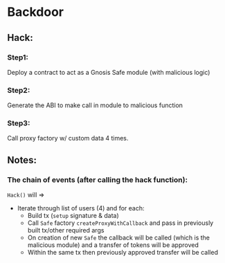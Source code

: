 # Backdoor

## Hack:

### Step1:

Deploy a contract to act as a Gnosis Safe module (with malicious logic)

### Step2:

Generate the ABI to make call in module to malicious function

### Step3:

Call proxy factory w/ custom data 4 times.

## Notes:

### The chain of events (after calling the hack function):

`Hack()` will =>
- Iterate through list of users (4) and for each:
    - Build tx (`setup` signature & data)
    - Call `Safe` factory `createProxyWithCallback` and pass in previously built tx/other required args
    - On creation of new `Safe` the callback will be called (which is the malicious module) and a transfer of tokens will be approved
    - Within the same tx then previously approved transfer will be called

